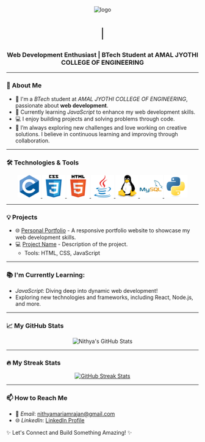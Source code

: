 <div align="center">
  <img src="https://media4.giphy.com/media/RbDKaczqWovIugyJmW/giphy.gif" alt="logo" width="800" height="auto"/>
  <h1>
    <span style="font-family: 'Courier New', Courier, monospace; 
                white-space: nowrap; 
                overflow: hidden; 
                display: inline-block; 
                border-right: 0.1em solid black; 
                width: 0; 
                animation: typing 3s steps(30) 1s forwards, blinkCaret 0.75s step-end infinite;">
      Hi 👋, I'm Nithya
    </span>
  </h1>
  <h3>Web Development Enthusiast | BTech Student at AMAL JYOTHI COLLEGE OF ENGINEERING</h3>
</div>

---

### 🌱 About Me

- 🔭 I'm a *BTech* student at *AMAL JYOTHI COLLEGE OF ENGINEERING*, passionate about **web development**.
- 🌱 Currently learning *JavaScript* to enhance my web development skills.
- 💻 I enjoy building projects and solving problems through code.
- 🚀 I’m always exploring new challenges and love working on creative solutions. I believe in continuous learning and improving through collaboration.

---

### 🛠 Technologies & Tools

<p align="center">
  <a href="https://www.cprogramming.com/" target="_blank" rel="noreferrer">
    <img src="https://raw.githubusercontent.com/devicons/devicon/master/icons/c/c-original.svg" alt="c" width="60" height="60"/>
  </a>
  <a href="https://www.w3schools.com/css/" target="_blank" rel="noreferrer">
    <img src="https://raw.githubusercontent.com/devicons/devicon/master/icons/css3/css3-original-wordmark.svg" alt="css3" width="60" height="60"/>
  </a>
  <a href="https://www.w3.org/html/" target="_blank" rel="noreferrer">
    <img src="https://raw.githubusercontent.com/devicons/devicon/master/icons/html5/html5-original-wordmark.svg" alt="html5" width="60" height="60"/>
  </a>
  <a href="https://www.java.com" target="_blank" rel="noreferrer">
    <img src="https://raw.githubusercontent.com/devicons/devicon/master/icons/java/java-original.svg" alt="java" width="60" height="60"/>
  </a>
  <a href="https://www.linux.org/" target="_blank" rel="noreferrer">
    <img src="https://raw.githubusercontent.com/devicons/devicon/master/icons/linux/linux-original.svg" alt="linux" width="60" height="60"/>
  </a>
  <a href="https://www.mysql.com/" target="_blank" rel="noreferrer">
    <img src="https://raw.githubusercontent.com/devicons/devicon/master/icons/mysql/mysql-original-wordmark.svg" alt="mysql" width="60" height="60"/>
  </a>
  <a href="https://www.python.org" target="_blank" rel="noreferrer">
    <img src="https://raw.githubusercontent.com/devicons/devicon/master/icons/python/python-original.svg" alt="python" width="60" height="60"/>
  </a>
  <!-- Add more technologies as you learn -->
</p>

---

### 💡 Projects

- 🌐 [Personal Portfolio](https://yourportfolio.com) - A responsive portfolio website to showcase my web development skills.
- 💻 [Project Name](https://github.com/NithyaMariamRajan/project-name) - Description of the project.
  - Tools: HTML, CSS, JavaScript

---

### 📚 I'm Currently Learning:

- *JavaScript*: Diving deep into dynamic web development!
- Exploring new technologies and frameworks, including React, Node.js, and more.

---

### 📈 My GitHub Stats

<p align="center">
  <img src="https://github-readme-stats.vercel.app/api?username=NithyaMariamRajan&theme=tokyonight&show_icons=true&hide_border=true&count_private=true" alt="Nithya's GitHub Stats" />
</p>

---

### 🔥 My Streak Stats

<p align="center">
  <a href="https://git.io/streak-stats">
    <img src="https://streak-stats.demolab.com?user=NithyaMariamRajan&theme=radical" alt="GitHub Streak Stats" />
  </a>
</p>

---

### 📫 How to Reach Me

- 📧 *Email*: [nithyamariamrajan@gmail.com](mailto:nithyamariamrajan@gmail.com)
- 🌐 *LinkedIn*: [LinkedIn Profile](https://www.linkedin.com/in/nithya-mariam-rajan/)

✨ Let's Connect and Build Something Amazing! ✨

<style>
  @keyframes typing {
    from { width: 0; }
    to { width: 18em; } /* Adjust the width to match the length of the text */
  }

  @keyframes blinkCaret {
    50% { border-color: transparent; }
  }
</style>










